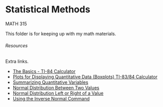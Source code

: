 # Statistical Methods
MATH 315

<p>
  This folder is for keeping up with my math materials. 
</p>
<h6>Resources</h6>

Extra links.
+ [The Basics - TI-84 Calculator](http://media.pearsoncmg.com/cmg/pmmg_mml_shared/flash_video_player/player.html?/aw/aw_mml_shared_1/statistics/TechnologyTutorial/Tutorial_Videos/video/1_ti)
+ [Plots for Displaying Quantitative Data (Boxplots) TI-83/84 Calculator](http://media.pearsoncmg.com/cmg/pmmg_mml_shared/flash_video_player/player.html?/aw/aw_mml_shared_1/statistics/TechnologyTutorial/Tutorial_Videos/video/2_ti)
+ [Summarizing Quantitative Variables](http://media.pearsoncmg.com/cmg/pmmg_mml_shared/flash_video_player/player.html?/aw/aw_mml_shared_1/statistics/TechnologyTutorial/Tutorial_Videos/video/6_ti)
+ [Normal Distribution Between Two Values](http://media.pearsoncmg.com/cmg/pmmg_mml_shared/flash_video_player/player.html?/aw/aw_mml_shared_1/statistics/TechnologyTutorial/Tutorial_Videos/video/7_ti)
+ [Normal Distribution Left or Right of a Value](http://media.pearsoncmg.com/cmg/pmmg_mml_shared/flash_video_player/player.html?/aw/aw_mml_shared_1/statistics/TechnologyTutorial/Tutorial_Videos/video/8_ti)
+ [Using the Inverse Normal Command](http://media.pearsoncmg.com/cmg/pmmg_mml_shared/flash_video_player/player.html?/aw/aw_mml_shared_1/statistics/TechnologyTutorial/Tutorial_Videos/video/9_ti)
